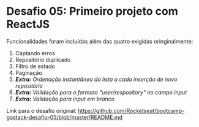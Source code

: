 # Desafio 05: Primeiro projeto com ReactJS

Funcionalidades foram incluídas além das quatro exigidas oringinalmente:

1. Captando erros
2. Repositório duplicado
3. Filtro de estado
4. Paginação
5. <i><strong>Extra:</strong> Ordenação instantânea da lista a cada inserção de novo repositório</i>
6. <i><strong>Extra:</strong> Validação para o formato "user/respository" no campo input</i>
7. <i><strong>Extra:</strong> Validação para input em branco</i>

Link para o desafio original:
https://github.com/Rocketseat/bootcamp-gostack-desafio-05/blob/master/README.md
